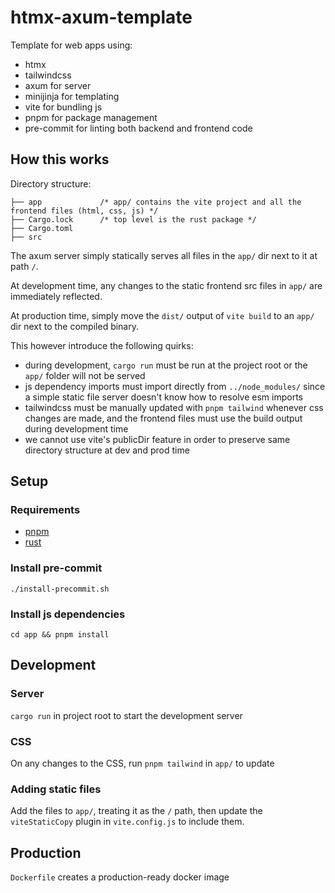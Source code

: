 # htmx-axum-template

Template for web apps using:
- htmx
- tailwindcss
- axum for server
- minijinja for templating
- vite for bundling js
- pnpm for package management
- pre-commit for linting both backend and frontend code

## How this works

Directory structure:

```
├── app             /* app/ contains the vite project and all the frontend files (html, css, js) */
├── Cargo.lock      /* top level is the rust package */
├── Cargo.toml
├── src
```

The axum server simply statically serves all files in the `app/` dir next to it at path `/`.

At development time, any changes to the static frontend src files in `app/` are immediately reflected.

At production time, simply move the `dist/` output of `vite build` to an `app/` dir next to the compiled binary.

This however introduce the following quirks:
- during development, `cargo run` must be run at the project root or the `app/` folder will not be served
- js dependency imports must import directly from `../node_modules/` since a simple static file server doesn't know how to resolve esm imports
- tailwindcss must be manually updated with `pnpm tailwind` whenever css changes are made, and the frontend files must use the build output during development time
- we cannot use vite's publicDir feature in order to preserve same directory structure at dev and prod time

## Setup

### Requirements

- [pnpm](https://pnpm.io/installation)
- [rust](https://www.rust-lang.org/tools/install)

### Install pre-commit

`./install-precommit.sh`

### Install js dependencies

`cd app && pnpm install`

## Development

### Server

`cargo run` in project root to start the development server

### CSS

On any changes to the CSS, run `pnpm tailwind` in `app/` to update

### Adding static files

Add the files to `app/`, treating it as the `/` path, then update the `viteStaticCopy` plugin in `vite.config.js` to include them.

## Production

`Dockerfile` creates a production-ready docker image
